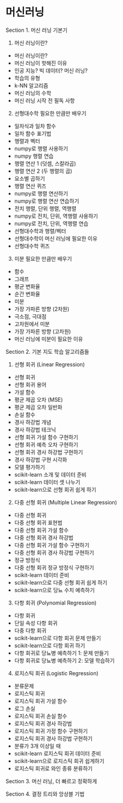 # 머신러닝

Section 1. 머신 러닝 기본기
01. 머신 러닝이란?
  - 머신 러닝이란?
  - 머신 러닝이 핫해진 이유
  - 인공 지능? 빅 데이터? 머신 러닝?
  - 학습의 유형
  - k-NN 알고리즘
  - 머신 러닝의 수학
  - 머신 러닝 시작 전 필독 사항
02. 선형대수학 필요한 만큼만 배우기
  - 일차식과 일차 함수
  - 일차 함수 표기법
  - 행렬과 벡터
  - numpy로 행렬 사용하기
  - numpy 행렬 연습
  - 행렬 연산 1 (덧셈, 스칼라곱)
  - 행렬 연산 2 (두 행렬의 곱)
  - 요소별 곱하기
  - 행렬 연산 퀴즈
  - numpy로 행렬 연산하기
  - numpy로 행렬 연산 연습하기
  - 전치 행렬, 단위 행렬, 역행렬
  - numpy로 전치, 단위, 역행렬 사용하기
  - numpy로 전치, 단위, 역행렬 연습
  - 선형대수학과 행렬/벡터
  - 선형대수학이 머신 러닝에 필요한 이유
  - 선형대수학 퀴즈
03. 미분 필요한 만큼만 배우기
  - 함수
  - 그래프
  - 평균 변화율
  - 순간 변화율
  - 미분
  - 가장 가파른 방향 (2차원)
  - 극소점, 극대점
  - 고차원에서 미분
  - 가장 가파른 방향 (고차원)
  - 머신 러닝에 미분이 필요한 이유

Section 2. 기본 지도 학습 알고리즘들
01. 선형 회귀 (Linear Regression)
- 선형 회귀
- 선형 회귀 용어
- 가설 함수
- 평균 제곱 오차 (MSE)
- 평균 제곱 오차 일반화
- 손실 함수
- 경사 하강법 개념
- 경사 하강법 테크닉
- 선형 회귀 가설 함수 구현하기
- 선형 회귀 예측 오차 구현하기
- 선형 회귀 경사 하강법 구현하기
- 경사 하강법 구현 시각화
- 모델 평가하기
- scikit-learn 소개 및 데이터 준비
- scikit-learn 데이터 셋 나누기
- scikit-learn으로 선형 회귀 쉽게 하기
02. 다중 선형 회귀 (Multiple Linear Regression)
- 다중 선형 회귀
- 다중 선형 회귀 표현법
- 다중 선형 회귀 가설 함수
- 다중 선형 회귀 경사 하강법
- 다중 선형 회귀 가설 함수 구현하기
- 다중 선형 회귀 경사 하강법 구현하기
- 정규 방정식
- 다중 선형 회귀 정규 방정식 구현하기
- scikit-learn 데이터 준비
- scikit-learn으로 다중 선형 회귀 쉽게 하기
- scikit-learn으로 당뇨 수치 예측하기
03. 다항 회귀 (Polynomial Regression)
- 다항 회귀
- 단일 속성 다항 회귀
- 다중 다항 회귀
- scikit-learn으로 다항 회귀 문제 만들기
- scikit-learn으로 다항 회귀 하기
- 다항 회귀로 당뇨병 예측하기 1: 문제 만들기
- 다항 회귀로 당뇨병 예측하기 2: 모델 학습하기
04. 로지스틱 회귀 (Logistic Regression)
- 분류문제
- 로지스틱 회귀
- 로지스틱 회귀 가설 함수
- 로그 손실
- 로지스틱 회귀 손실 함수
- 로지스틱 회귀 경사 하강법
- 로지스틱 회귀 가정 함수 구현하기
- 로지스틱 회귀 경사 하강법 구현하기
- 분류가 3개 이상일 때
- scikit-learn 로지스틱 회귀 데이터 준비
- scikit-learn으로 로지스틱 회귀 쉽게하기
- 로지스틱 회귀로 와인 종류 분류하기

Section 3. 머신 러닝, 더 빠르고 정확하게

Section 4. 결정 트리와 앙상블 기법
